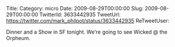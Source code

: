 Title: 
Category: micro
Date: 2009-08-29T00:00:00
Slug: 2009-08-29T00:00:00
TwitterId: 3633442935
TweetUrl: https://twitter.com/mark_philpot/status/3633442935
ReTweetUser: 

Dinner and a Show in SF tonight. We're going to see Wicked @ the Orpheum.